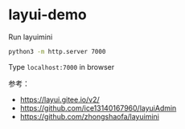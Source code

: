 # layui-demo

Run layuimini

```bash
python3 -m http.server 7000
```

Type `localhost:7000` in browser

参考：

- https://layui.gitee.io/v2/
- https://github.com/ice13140167960/layuiAdmin
- https://github.com/zhongshaofa/layuimini